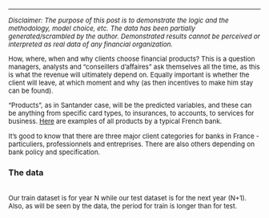 ---
<font size = "2">
<p><em>Disclaimer: The purpose of this post is to demonstrate the logic and the methodology, model choice, etc. The data has been partially generated/scrambled by the author. Demonstrated results cannot be perceived or interpreted as real data of any financial organization. </em></p>
 
<p>How, where, when and why clients choose financial products? This is a question managers, analysts and &ldquo;conseillers d&rsquo;affaires&rdquo; ask themselves all the time, as this is what the revenue will ultimately depend on. Equally important is whether the client will leave, at which moment and why (as then incentives to make him stay can be found). &nbsp;</p>

<p>&ldquo;Products&rdquo;, as in Santander case, will be the predicted variables, and these can be anything from specific card types, to insurances, to accounts, to services for business. <a href="https://particuliers.societegenerale.fr/tous_les_produits.html">Here</a> are examples of all products by a typical French bank. </p>

<p>It&rsquo;s good to know that there are three major client categories for banks in France - particuliers, professionnels and entreprises. There are also others depending on bank policy and specification.</font><br />

<h3><strong>The data </strong></h3><br />
<font size = "2">
Our train dataset is for year N while our test dataset is for the next year (N+1). Also, as will be seen by the data, the period for train is longer than for test.</font></p>
